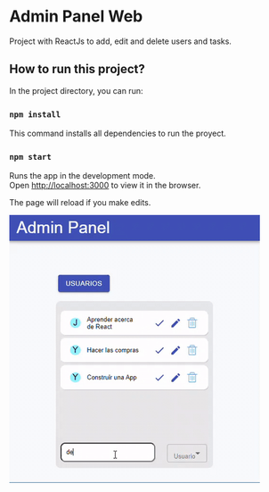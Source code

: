# Admin Panel Web

Project with ReactJs to add, edit and delete users and tasks.

## How to run this project?

In the project directory, you can run:

### `npm install`

This command installs all dependencies to run the proyect.

### `npm start`

Runs the app in the development mode.<br />
Open [http://localhost:3000](http://localhost:3000) to view it in the browser.

The page will reload if you make edits.<br />

![admin-panel-reactjs](./src/gifDemo/CRUDReact.gif)
